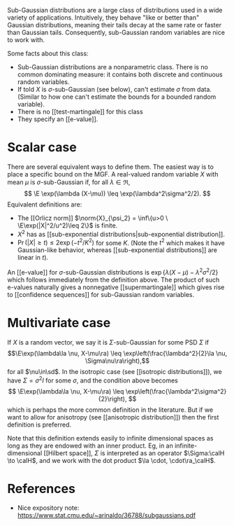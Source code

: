 
Sub-Gaussian distributions are a large class of distributions used in a wide variety of applications. Intuitively, they behave "like or better than" Gaussian distributions, meaning their tails decay at the same rate or faster than Gaussian tails. Consequently, sub-Gaussian random variables are nice to work with. 

Some facts about this class: 
- Sub-Gaussian distributions are a nonparametric class. There is no common dominating measure: it contains both discrete and continuous random variables. 
- If told $X$ is $\sigma$-sub-Gaussian (see below), can't estimate $\sigma$ from data. (Similar to how one can't estimate the bounds for a bounded random variable). 
- There is no [[test-martingale]] for this class 
- They specify an [[e-value]]. 

# Scalar case

There are several equivalent ways to define them. The easiest way is to place a specific bound on the MGF. A real-valued random variable $X$ with mean $\mu$ is $\sigma$-sub-Gaussian if, for all $\lambda\in\Re$, 
$$
\E \exp(\lambda (X-\mu)) \leq \exp(\lambda^2\sigma^2/2).
$$
Equivalent definitions are: 
- The [[Orlicz norm]] $\norm{X}_{\psi_2} = \inf\{u>0 \ \E\exp(|X|^2/u^2)\leq 2\}$ is finite. 
- $X^2$ has as [[sub-exponential distributions|sub-exponential distribution]]. 
- $\Pr(|X|\geq t)\leq 2\exp(-t^2/K^2)$ for some $K$. (Note the $t^2$ which makes it have Gaussian-like behavior, whereas [[sub-exponential distributions]] are linear in $t$).

An [[e-value]] for $\sigma$-sub-Gaussian distributions is $\exp\{\lambda (X-\mu)- \lambda^2\sigma^2/2\}$ which follows immediately from the definition above. The product of such e-values naturally gives a nonnegative [[supermartingale]] which gives rise to [[confidence sequences]] for sub-Gaussian random variables.  

# Multivariate case 

If $X$ is a random vector, we say it is $\Sigma$-sub-Gaussian for some PSD $\Sigma$ if $$\E\exp(\lambda\la \nu, X-\mu\ra) \leq \exp\left(\frac{\lambda^2}{2}\la \nu, \Sigma\nu\ra\right),$$ for all $\nu\in\sd$. In the isotropic case (see [[isotropic distributions]]), we have $\Sigma = \sigma^2 I$ for some $\sigma$, and the condition above becomes 
$$
\E\exp(\lambda\la \nu, X-\mu\ra) \leq \exp\left(\frac{\lambda^2\sigma^2}{2}\right),
$$
which is perhaps the more common definition in the literature. But if we want to allow for anisotropy (see [[anisotropic distribution]]) then the first definition is preferred. 

Note that this definition extends easily to infinite dimensional spaces as long as they are endowed with an inner product. Eg, in an infinite-dimensional [[Hilbert space]], $\Sigma$ is interpreted as an operator $\Sigma:\calH \to \calH$, and we work with the dot product $\la \cdot, \cdot\ra_\calH$. 



# References 
- Nice expository note: https://www.stat.cmu.edu/~arinaldo/36788/subgaussians.pdf
